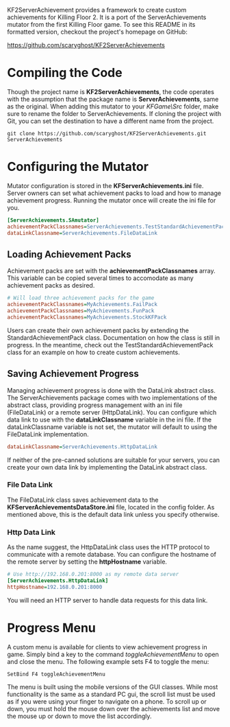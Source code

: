 KF2ServerAchievement provides a framework to create custom achievements for Killing Floor 2.  It is a port of the ServerAchievements 
mutator from the first Killing Floor game.  To see this README in its formatted version, checkout the project's homepage on GitHub:

https://github.com/scaryghost/KF2ServerAchievements

# Compiling the Code
Though the project name is **KF2ServerAchievements**, the code operates with the assumption that the package name is 
**ServerAchievements**, same as the original.  When adding this mutator to your *KFGame\Src* folder, make sure to rename the folder to 
ServerAchievements.  If cloning the project with Git, you can set the destination to have a different name from the project.

```git
git clone https://github.com/scaryghost/KF2ServerAchievements.git ServerAchievements
```

# Configuring the Mutator
Mutator configuration is stored in the **KFServerAchievements.ini** file.  Server owners can set what achievement packs to load and how 
to manage achievement progress.  Running the mutator once will create the ini file for you.

```ini
[ServerAchievements.SAmutator]
achievementPackClassnames=ServerAchievements.TestStandardAchievementPack
dataLinkClassname=ServerAchievements.FileDataLink
```

## Loading Achievement Packs
Achievement packs are set with the **achievementPackClassnames** array.  This variable can be copied several times to accomodate as 
many achievement packs as desired.

```ini
# Will load three achievement packs for the game
achievementPackClassnames=MyAchievements.FailPack
achievementPackClassnames=MyAchievements.FunPack
achievementPackClassnames=MyAchievements.StockKFPack
```

Users can create their own achievement packs by extending the StandardAchievementPack class.  Documentation on how the class is still 
in progress.  In the meantime, check out the TestStandardAchievementPack class for an example on how to create custom achievements.

## Saving Achievement Progress
Managing achievement progress is done with the DataLink abstract class.  The ServerAchievements package comes with two implementations 
of the abstract class, providing progress management with an ini file (FileDataLink) or a remote server (HttpDataLink).  You can 
configure which data link to use with the **dataLinkClassname** variable in the ini file.  If the dataLinkClassname variable is 
not set, the mutator will default to using the FileDataLink implementation.

```ini
dataLinkClassname=ServerAchievements.HttpDataLink
```

If neither of the pre-canned solutions are suitable for your servers, you can create your own data link by implementing the DataLink
abstract class.

### File Data Link
The FileDataLink class saves achievement data to the **KFServerAchievementsDataStore.ini** file, located in the config folder.  As 
mentioned above, this is the default data link unless you specify otherwise.

### Http Data Link
As the name suggest, the HttpDataLink class uses the HTTP protocol to communicate with a remote database.  You can configure the 
hostname of the remote server by setting the **httpHostname** variable.

```ini
# Use http://192.168.0.201:8000 as my remote data server
[ServerAchievements.HttpDataLink]
httpHostname=192.168.0.201:8000
```

You will need an HTTP server to handle data requests for this data link.

# Progress Menu
A custom menu is available for clients to view achievement progress in game.  Simply bind a key to the command *toggleAchievementMenu* 
to open and close the menu.  The following example sets F4 to toggle the menu:

```
SetBind F4 toggleAchievementMenu
```

The menu is built using the mobile versions of the GUI classes.  While most functionality is the same as a standard PC gui, the scroll 
list must be used as if you were using your finger to navigate on a phone.  To scroll up or down, you must hold the mouse down over the 
achievements list and move the mouse up or down to move the list accordingly.
